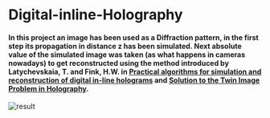 # Digital-inline-Holography
#### In this project an image has been used as a Diffraction pattern, in the first step its propagation in distance z has been simulated. Next absolute value of the simulated image was taken (as what happens in cameras nowadays) to get reconstructed using the method introduced by Latychevskaia, T. and Fink, H.W. in [Practical algorithms for simulation and reconstruction of digital in-line holograms](https://doi.org/10.1364/AO.54.002424) and [Solution to the Twin Image Problem in Holography](https://doi.org/10.1103/PHYSREVLETT.98.233901).

![result](https://github.com/AtiyeEyvazlou/holography/blob/main/im1.png?raw=true)
